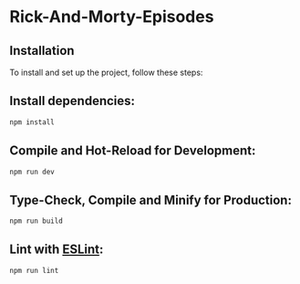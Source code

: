 # Rick-And-Morty-Episodes

## Installation

To install and set up the project, follow these steps:

## Install dependencies:

```sh
npm install
```

## Compile and Hot-Reload for Development:

```sh
npm run dev
```

## Type-Check, Compile and Minify for Production:

```sh
npm run build
```

## Lint with [ESLint](https://eslint.org/):

```sh
npm run lint
```
